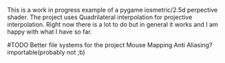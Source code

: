 This is a work in progress example of a pygame iosmetric/2.5d perpective shader. The project uses Quadrilateral interpolation for projective interpolation. Right now there is a lot to do but in general it works
and I am happy with what I have so far.

#TODO
Better file systems for the project
Mouse Mapping
Anti Aliasing?
importable(probably not ;b)


